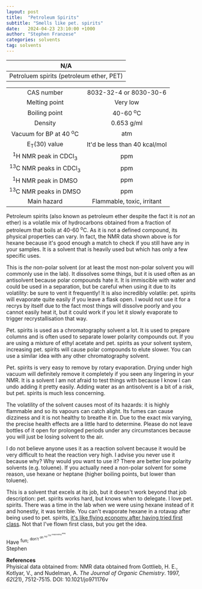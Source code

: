 ```yaml
---
layout: post
title:  "Petroleum Spirits"
subtitle: "Smells like pet. spirits"
date:   2024-04-23 23:10:00 +1000
author: "Stephen Franzese"
categories: solvents
tag: solvents
---
```



|N/A|
|:---:|
|Petroluem spirits (petroleum ether, PET)|

|  |  |
| :----------------: | :-----------------: |
| CAS number       | 8032-32-4 or 8030-30-6 |
| Melting point |  Very low   |
| Boiling point | 40-60 <sup>o</sup>C |
|    Density    |     0.653 g/ml      |
| Vacuum for BP at 40 <sup>o</sup>C |     atm     |
| E<sub>T</sub>(30) value | It'd be less than 40 kcal/mol |
| <sup>1</sup>H NMR peak in CDCl<sub>3</sub>|   ppm |
| <sup>13</sup>C NMR peaks in CDCl<sub>3</sub>|   ppm |
| <sup>1</sup>H NMR peak in DMSO |   ppm |
| <sup>13</sup>C NMR peaks in DMSO |   ppm |
| Main hazard  | Flammable, toxic, irritant |

Petroleum spirits (also known as petroleum ether despite the fact it is *not* an ether) is a volatile mix of hydrocarbons obtained from a fraction of petroleum that boils at 40-60 <sup>o</sup>C. As it is not a defined compound, its physical properties can vary. In fact, the NMR data shown above is for hexane because it's good enough a match to check if you still have any in your samples. It is a solvent that is heavily used but which has only a few specific uses.

This is *the* non-polar solvent (or at least the most non-polar solvent you will commonly use in the lab). It dissolves some things, but it is used often as an antisolvent because polar compounds hate it. It is immiscible with water and could be used in a separation, but be careful when using it due to its volatility: be sure to vent it frequently! It is also incredibly volatile: pet. spirits will evaporate quite easily if you leave a flask open. I would not use it for a recrys by itself due to the fact most things will dissolve poorly and you cannot easily heat it, but it could work if you let it slowly evaporate to trigger recrystallisation that way.

Pet. spirits is used as a chromatography solvent a lot. It is used to prepare columns and is often used to separate lower polarity compounds out. If you are using a mixture of ethyl acetate and pet. spirits as your solvent system, increasing pet. spirits will cause polar compounds to elute slower. You can use a similar idea with any other chromatography solvent.

Pet. spirits is very easy to remove by rotary evaporation. Drying under high vacuum will definitely remove it completely if you seen any lingering in your NMR. It is a solvent I am not afraid to test things with because I know I can undo adding it pretty easily. Adding water as an antisolvent is a bit of a risk, but pet. spirits is much less concerning.

The volatility of the solvent causes most of its hazards: it is highly flammable and so its vapours can catch alight. Its fumes can cause dizziness and it is not healthy to breathe it in. Due to the exact mix varying, the precise health effects are a little hard to determine. Please do not leave bottles of it open for prolonged periods under any circumstances because you will just be losing solvent to the air.

I do not believe anyone uses it as a reaction solvent because it would be very difficult to heat the reaction very high. I advise you never use it because why? Why would you want to use it? There are better low polarity solvents (e.g. toluene). If you actually need a non-polar solvent for some reason, use hexane or heptane (higher boiling points, but lower than toluene).

This is a solvent that excels at its job, but it doesn't work beyond that job description: pet. spirits works hard, but knows when to delegate. I love pet. spirits. There was a time in the lab when we were using hexane instead of it and honestly, it was terrible. You can't evaporate hexane in a rotavap after being used to pet. spirits, [it's like flying economy after having tried first class](https://www.youtube.com/watch?v=d2JKXbVGq7A). Not that I've flown first class, but you get the idea.

Have <sup>fun; <sup>don't <sup>oh <sup>no <sup>I'm <sup>evaporating <sup>away</sup></sup></sup></sup></sup></sup></sup>\
Stephen

**References**\
Phyisical data obtained from: 
NMR data obtained from Gottlieb, H. E., Kotlyar, V., and Nudelman, A. *The Journal of Organic Chemistry*. 1997, *62*(21), 7512-7515. DOI: 10.1021/jo971176v
